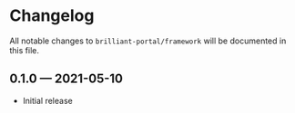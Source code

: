# Changelog

All notable changes to `brilliant-portal/framework` will be documented in this file.

## 0.1.0 — 2021-05-10

- Initial release
